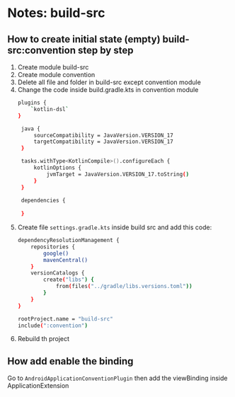 # Notes: build-src
## How to create initial state (empty) build-src:convention step by step
1. Create module build-src
2. Create module convention
3. Delete all file and folder in build-src except convention module
4. Change the code inside build.gradle.kts in convention module 
   ``` sh 
   plugins {
       `kotlin-dsl`
   }

    java {
        sourceCompatibility = JavaVersion.VERSION_17
        targetCompatibility = JavaVersion.VERSION_17
    }

    tasks.withType<KotlinCompile>().configureEach {
        kotlinOptions {
            jvmTarget = JavaVersion.VERSION_17.toString()
        }
    }
    
    dependencies {
    
    }
   ```
5. Create file ``settings.gradle.kts`` inside build src and add this code:
   ``` sh 
   dependencyResolutionManagement {
       repositories {
           google()
           mavenCentral()
       }
       versionCatalogs {
           create("libs") {
               from(files("../gradle/libs.versions.toml"))
           }
       }
   }

   rootProject.name = "build-src"
   include(":convention")
   ```
6. Rebuild th project
## How add enable the binding
Go to `AndroidApplicationConventionPlugin` then add the viewBinding inside ApplicationExtension